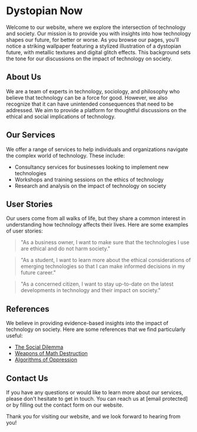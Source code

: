 <!--font:Open Sans-->

# Dystopian Now

Welcome to our website, where we explore the intersection of technology and society. Our mission is to provide you with insights into how technology shapes our future, for better or worse. As you browse our pages, you'll notice a striking wallpaper featuring a stylized illustration of a dystopian future, with metallic textures and digital glitch effects. This background sets the tone for our discussions on the impact of technology on society.

## About Us

We are a team of experts in technology, sociology, and philosophy who believe that technology can be a force for good. However, we also recognize that it can have unintended consequences that need to be addressed. We aim to provide a platform for thoughtful discussions on the ethical and social implications of technology.

## Our Services

We offer a range of services to help individuals and organizations navigate the complex world of technology. These include:

- Consultancy services for businesses looking to implement new technologies
- Workshops and training sessions on the ethics of technology
- Research and analysis on the impact of technology on society

## User Stories

Our users come from all walks of life, but they share a common interest in understanding how technology affects their lives. Here are some examples of user stories:

> "As a business owner, I want to make sure that the technologies I use are ethical and do not harm society."

> "As a student, I want to learn more about the ethical considerations of emerging technologies so that I can make informed decisions in my future career."

> "As a concerned citizen, I want to stay up-to-date on the latest developments in technology and their impact on society."

## References

We believe in providing evidence-based insights into the impact of technology on society. Here are some references that we find particularly useful:

- [The Social Dilemma](#)
- [Weapons of Math Destruction](#)
- [Algorithms of Oppression](#)

## Contact Us

If you have any questions or would like to learn more about our services, please don't hesitate to get in touch. You can reach us at [email protected] or by filling out the contact form on our website.

Thank you for visiting our website, and we look forward to hearing from you!

<!--

Write me content for website with wallpaper which alt text is:

"A wallpaper featuring a stylized illustration of a dystopian future, with metallic textures and digital glitch effects."

The name/title of the page should not be 1:1 copy of the alt text but rather a real content of the website which is using this wallpaper.

- Use markdown format 
- Start with heading
- Heading should be short and concise
- The content should look like a real website 
- The website should not be about the wallpaper, wallpaper is just a related background
- Heading should be contain work "wallpaper" or "background"
- Include real sections like references, contact, user stories, etc. use things relevant to the page purpose.
- Feel free to use structure like headings, bullets, numbering, blockquotes, paragraphs, horizontal lines, etc.
- You can use formatting like bold or _italic_
- You can include UTF-8 emojis
- Links should be only #hash anchors (and you can refer to the document itself)
- Do not include images


---


# The Future is Now: Embrace the Dystopian Background

Welcome to our website, where we explore the intersection of technology and society. Our mission is to provide you with insights into how technology shapes our future, for better or worse. As you browse our pages, you'll notice a striking wallpaper featuring a stylized illustration of a dystopian future, with metallic textures and digital glitch effects. This background sets the tone for our discussions on the impact of technology on society.

## About Us

We are a team of experts in technology, sociology, and philosophy who believe that technology can be a force for good. However, we also recognize that it can have unintended consequences that need to be addressed. We aim to provide a platform for thoughtful discussions on the ethical and social implications of technology.

## Our Services

We offer a range of services to help individuals and organizations navigate the complex world of technology. These include:

- Consultancy services for businesses looking to implement new technologies
- Workshops and training sessions on the ethics of technology
- Research and analysis on the impact of technology on society

## User Stories

Our users come from all walks of life, but they share a common interest in understanding how technology affects their lives. Here are some examples of user stories:

> "As a business owner, I want to make sure that the technologies I use are ethical and do not harm society."

> "As a student, I want to learn more about the ethical considerations of emerging technologies so that I can make informed decisions in my future career."

> "As a concerned citizen, I want to stay up-to-date on the latest developments in technology and their impact on society."

## References

We believe in providing evidence-based insights into the impact of technology on society. Here are some references that we find particularly useful:

- [The Social Dilemma](#)
- [Weapons of Math Destruction](#)
- [Algorithms of Oppression](#)

## Contact Us

If you have any questions or would like to learn more about our services, please don't hesitate to get in touch. You can reach us at [email protected] or by filling out the contact form on our website.

Thank you for visiting our website, and we look forward to hearing from you!

-->
